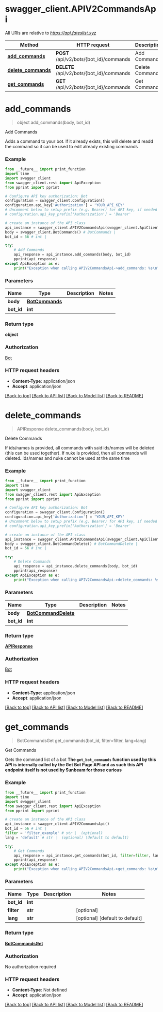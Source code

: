 # swagger_client.APIV2CommandsApi

All URIs are relative to *https://api.fateslist.xyz*

Method | HTTP request | Description
------------- | ------------- | -------------
[**add_commands**](APIV2CommandsApi.md#add_commands) | **POST** /api/v2/bots/{bot_id}/commands | Add Commands
[**delete_commands**](APIV2CommandsApi.md#delete_commands) | **DELETE** /api/v2/bots/{bot_id}/commands | Delete Commands
[**get_commands**](APIV2CommandsApi.md#get_commands) | **GET** /api/v2/bots/{bot_id}/commands | Get Commands

# **add_commands**
> object add_commands(body, bot_id)

Add Commands

Adds a command to your bot. If it already exists, this will delete and readd the command so it can be used to edit already existing commands

### Example
```python
from __future__ import print_function
import time
import swagger_client
from swagger_client.rest import ApiException
from pprint import pprint

# Configure API key authorization: Bot
configuration = swagger_client.Configuration()
configuration.api_key['Authorization'] = 'YOUR_API_KEY'
# Uncomment below to setup prefix (e.g. Bearer) for API key, if needed
# configuration.api_key_prefix['Authorization'] = 'Bearer'

# create an instance of the API class
api_instance = swagger_client.APIV2CommandsApi(swagger_client.ApiClient(configuration))
body = swagger_client.BotCommands() # BotCommands | 
bot_id = 56 # int | 

try:
    # Add Commands
    api_response = api_instance.add_commands(body, bot_id)
    pprint(api_response)
except ApiException as e:
    print("Exception when calling APIV2CommandsApi->add_commands: %s\n" % e)
```

### Parameters

Name | Type | Description  | Notes
------------- | ------------- | ------------- | -------------
 **body** | [**BotCommands**](BotCommands.md)|  | 
 **bot_id** | **int**|  | 

### Return type

**object**

### Authorization

[Bot](../README.md#Bot)

### HTTP request headers

 - **Content-Type**: application/json
 - **Accept**: application/json

[[Back to top]](#) [[Back to API list]](../README.md#documentation-for-api-endpoints) [[Back to Model list]](../README.md#documentation-for-models) [[Back to README]](../README.md)

# **delete_commands**
> APIResponse delete_commands(body, bot_id)

Delete Commands

If ids/names is provided, all commands with said ids/names will be deleted (this can be used together).  If nuke is provided, then all commands will deleted. Ids/names and nuke cannot be used at the same time

### Example
```python
from __future__ import print_function
import time
import swagger_client
from swagger_client.rest import ApiException
from pprint import pprint

# Configure API key authorization: Bot
configuration = swagger_client.Configuration()
configuration.api_key['Authorization'] = 'YOUR_API_KEY'
# Uncomment below to setup prefix (e.g. Bearer) for API key, if needed
# configuration.api_key_prefix['Authorization'] = 'Bearer'

# create an instance of the API class
api_instance = swagger_client.APIV2CommandsApi(swagger_client.ApiClient(configuration))
body = swagger_client.BotCommandDelete() # BotCommandDelete | 
bot_id = 56 # int | 

try:
    # Delete Commands
    api_response = api_instance.delete_commands(body, bot_id)
    pprint(api_response)
except ApiException as e:
    print("Exception when calling APIV2CommandsApi->delete_commands: %s\n" % e)
```

### Parameters

Name | Type | Description  | Notes
------------- | ------------- | ------------- | -------------
 **body** | [**BotCommandDelete**](BotCommandDelete.md)|  | 
 **bot_id** | **int**|  | 

### Return type

[**APIResponse**](APIResponse.md)

### Authorization

[Bot](../README.md#Bot)

### HTTP request headers

 - **Content-Type**: application/json
 - **Accept**: application/json

[[Back to top]](#) [[Back to API list]](../README.md#documentation-for-api-endpoints) [[Back to Model list]](../README.md#documentation-for-models) [[Back to README]](../README.md)

# **get_commands**
> BotCommandsGet get_commands(bot_id, filter=filter, lang=lang)

Get Commands

Gets the command list of a bot  **The `get_bot_commands` function used by this API is internally called by the Get Bot Page API and as such this API endpoint itself is not used by Sunbeam for those curious**

### Example
```python
from __future__ import print_function
import time
import swagger_client
from swagger_client.rest import ApiException
from pprint import pprint

# create an instance of the API class
api_instance = swagger_client.APIV2CommandsApi()
bot_id = 56 # int | 
filter = 'filter_example' # str |  (optional)
lang = 'default' # str |  (optional) (default to default)

try:
    # Get Commands
    api_response = api_instance.get_commands(bot_id, filter=filter, lang=lang)
    pprint(api_response)
except ApiException as e:
    print("Exception when calling APIV2CommandsApi->get_commands: %s\n" % e)
```

### Parameters

Name | Type | Description  | Notes
------------- | ------------- | ------------- | -------------
 **bot_id** | **int**|  | 
 **filter** | **str**|  | [optional] 
 **lang** | **str**|  | [optional] [default to default]

### Return type

[**BotCommandsGet**](BotCommandsGet.md)

### Authorization

No authorization required

### HTTP request headers

 - **Content-Type**: Not defined
 - **Accept**: application/json

[[Back to top]](#) [[Back to API list]](../README.md#documentation-for-api-endpoints) [[Back to Model list]](../README.md#documentation-for-models) [[Back to README]](../README.md)

